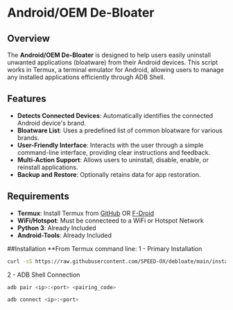 # Android/OEM De-Bloater

## Overview
The **Android/OEM De-Bloater** is designed to help users easily uninstall unwanted applications (bloatware) from their Android devices. This script works in Termux, a terminal emulator for Android, allowing users to manage any installed applications efficiently through ADB Shell.

## Features
- **Detects Connected Devices**: Automatically identifies the connected Android device's brand.
- **Bloatware List**: Uses a predefined list of common bloatware for various brands.
- **User-Friendly Interface**: Interacts with the user through a simple command-line interface, providing clear instructions and feedback.
- **Multi-Action Support**: Allows users to uninstall, disable, enable, or reinstall applications.
- **Backup and Restore**: Optionally retains data for app restoration.

## Requirements
- **Termux**: Install Termux from [GitHub](https://github.com/termux/termux-app/releases) OR [F-Droid](https://f-droid.org/packages/com.termux/)
- **WiFi/Hotspot**: Must be connecteed to a WiFi or Hotspot Network
- **Python 3**: Already Included
- **Android-Tools**: Already Included

##Installation
**From Termux command line:
1 - Primary Installation
```bash
curl -sS https://raw.githubusercontent.com/SPEED-OX/debloate/main/install.sh | bash
```
2 - ADB Shell Connection
```bash
adb pair <ip>:<port> <pairing_code>
```
```bash
adb connect <ip>:<port>
```
